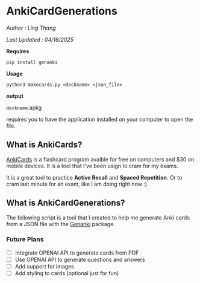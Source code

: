 # AnkiCardGenerations

_Author : Ling Thang_

_Last Updated : 04/16/2025_

**Requires**

```
pip install genanki
```

**Usage**

```
python3 makecards.py <deckname> <json_file>
```

**output**

`deckname`.apkg

requires you to have the application installed on your computer to open the file.

## What is AnkiCards?

[AnkiCards](https://apps.ankiweb.net/) is a flashcard program avaible for free on computers and $30 on mobile devices. It is a tool that I've been usign to cram for my exams.

It is a great tool to practice **Active Recall** and **Spaced Repetition**. Or to cram last minute for an exam, like I am doing right now :)

## What is AnkiCardGenerations?

The following script is a tool that I created to help me generate Anki cards from a JSON file with the [Genanki](https://pypi.org/project/genanki/) package.

### Future Plans

- [ ] Integrate OPENAI API to generate cards from PDF
- [ ] Use OPENAI API to generate questions and answers
- [ ] Add support for images
- [ ] Add styling to cards (optional just for fun)
